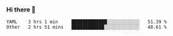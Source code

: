 ### Hi there 👋

<!--
**yeya24/yeya24** is a ✨ _special_ ✨ repository because its `README.md` (this file) appears on your GitHub profile.

Here are some ideas to get you started:

- 🔭 I’m currently working on ...
- 🌱 I’m currently learning ...
- 👯 I’m looking to collaborate on ...
- 🤔 I’m looking for help with ...
- 💬 Ask me about ...
- 📫 How to reach me: ...
- 😄 Pronouns: ...
- ⚡ Fun fact: ...
-->

<!--START_SECTION:waka-->
```text
YAML    3 hrs 1 min     █████████████░░░░░░░░░░░░   51.39 % 
Other   2 hrs 51 mins   ████████████░░░░░░░░░░░░░   48.61 % 
```
<!--END_SECTION:waka-->
